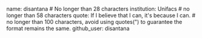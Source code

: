 
name: disantana # No longer than 28 characters
institution: Unifacs # no longer than 58 characters
quote: If I believe that I can, it's because I can. # no longer than 100 characters, avoid using quotes(") to guarantee the format remains the same.
github_user: disantana
